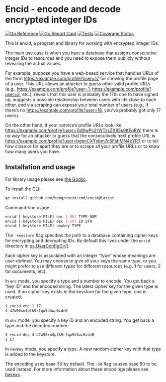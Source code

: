 # Encid - encode and decode encrypted integer IDs

[![Go Reference](https://pkg.go.dev/badge/github.com/bobg/encid.svg)](https://pkg.go.dev/github.com/bobg/encid)
[![Go Report Card](https://goreportcard.com/badge/github.com/bobg/encid)](https://goreportcard.com/report/github.com/bobg/encid)
[![Tests](https://github.com/bobg/encid/actions/workflows/go.yml/badge.svg)](https://github.com/bobg/encid/actions/workflows/go.yml)
[![Coverage Status](https://coveralls.io/repos/github/bobg/encid/badge.svg?branch=master)](https://coveralls.io/github/bobg/encid?branch=master)

This is encid,
a program and library for working with encrypted integer IDs.

The main use case is when you have a database
that assigns consecutive integer IDs to resources
and you need to expose them publicly
without revealing the actual values.

For example,
suppose you have a web-based service
that handles URLs of the form
https://example.com/profile?user=17
for showing the profile page of a user.
This URL allows an attacker to guess other valid profile URLs
(e.g., https://example.com/profile?user=1, https://example.com/profile?user=2, etc.),
reveals that this user is probably the 17th one to have signed up,
suggests a possible relationship between users with ids close to each other,
and via scraping can expose your total number of users
(e.g., if there’s no https://example.com/profile?user=18,
you’ve probably got only 17 users).

On the other hand,
if your service’s profile URLs look like
https://example.com/profile?user=7pWwPc2rWTzsZX85s9KFgRW,
there is no way for an attacker to guess that the consecutively next profile URL is
https://example.com/profile?user=bgnnCXYybm7q5FshMN4xYRT
or to tell how close or far apart they are
or to scrape all your profile URLs
or to know how many users you have.

## Installation and usage

For library usage please see
[the Godoc](https://pkg.go.dev/github.com/bobg/encid).

To install the CLI:

```sh
go install github.com/bobg/encid/cmd/encid@latest
```

Command-line usage:

```sh
encid [-keystore FILE] enc [-50] TYPE NUM
encid [-keystore FILE] dec [-50] ID STR
encid [-keystore FILE] newkey TYPE
```

The `-keystore` flag specifies the path to a database containing cipher keys for encrypting and decrypting IDs.
By default this lives under the `encid` directory in [os.UserConfigDir()](https://pkg.go.dev/os#UserConfigDir).

Each cipher key is associated with an integer “type” whose meanings are user-defined.
You may choose to give all your keys the same type,
or you might prefer to use different types for different resources
(e.g. 1 for users, 2 for documents, etc).

In `enc` mode,
you specify a type and a number to encode.
You get back a “key ID” and the encoded string.
The latest cipher key for the given type is used.
If no cipher key exists in the keystore for the given type,
one is created.

```sh
$ encid enc 1 17
4 d7w90xn4pfk9rfqw9d4wc0zdn0
```

In `dec` mode,
you specify a key ID and an encoded string.
You get back a type and the decoded number.

```sh
$ encid dec 4 d7w90xn4pfk9rfqw9d4wc0zdn0
1 17
```

In `newkey` mode,
you specify a type.
A new random cipher key with that type
is added to the keystore.

The encoding uses base 30 by default.
The `-50` flag causes base 50 to be used instead.
For more information about these encodings
please see [basexx](https://pkg.go.dev/github.com/bobg/basexx/v2#pkg-variables).
